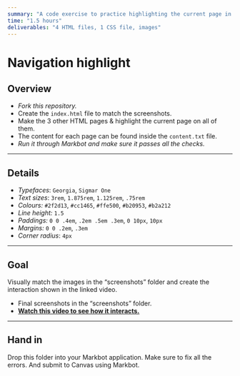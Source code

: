 ```yaml
---
summary: "A code exercise to practice highlighting the current page in website navigation."
time: "1.5 hours"
deliverables: "4 HTML files, 1 CSS file, images"
---
```


# Navigation highlight

## Overview

- *Fork this repository.*
- Create the `index.html` file to match the screenshots.
- Make the 3 other HTML pages & highlight the current page on all of them.
- The content for each page can be found inside the `content.txt` file.
- *Run it through Markbot and make sure it passes all the checks.*

---

## Details

- *Typefaces*: `Georgia`, `Sigmar One`
- *Text sizes*: `3rem`, `1.875rem`, `1.125rem`, `.75rem`
- *Colours:* `#2f2d13`, `#cc1465`, `#ffe500`, `#b20953`, `#b2a212`
- *Line height:* `1.5`
- *Paddings:* `0 0 .4em`, `.2em .5em .3em`, `0 10px`, `10px`
- *Margins:* `0 0 .2em`, `.3em`
- *Corner radius*: `4px`

---

## Goal

Visually match the images in the “screenshots” folder and create the interaction shown in the linked video.

- Final screenshots in the “screenshots” folder.
- [**Watch this video to see how it interacts.**](https://youtu.be/3vzczaKij9A)

---

## Hand in

Drop this folder into your Markbot application. Make sure to fix all the errors. And submit to Canvas using Markbot.
